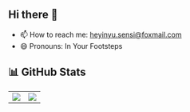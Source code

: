 ## Hi there 👋

- 📫 How to reach me: heyinyu.sensi@foxmail.com
- 😄 Pronouns: In Your Footsteps

<!--
## 💻 Portfolio
- 🐱 [BongoCat](https://github.com/ayangweb/BongoCat)  
  A cross-platform interactive desktop application featuring the iconic Bongo Cat.
-->

## 📊 GitHub Stats

<table>
  <tbody>
    <tr>
      <td>
        <picture>
          <source media="(prefers-color-scheme: dark)" srcset="https://github-readme-stats.vercel.app/api?username=SimenYY&theme=vue-dark&show_icons=true&hide_border=true">
          <source media="(prefers-color-scheme: light)" srcset="https://github-readme-stats.vercel.app/api?username=SimenYY&theme=vue&show_icons=true&hide_border=true">
          <img src="https://github-readme-stats.vercel.app/api?username=SimenYY&theme=vue&show_icons=true&hide_border=true">
        </picture>
      </td>
      <td>
        <picture>
          <source media="(prefers-color-scheme: dark)" srcset="https://github-readme-stats.vercel.app/api/top-langs/?username=ayangweb&theme=vue-dark&layout=compact&hide_border=true">
          <source media="(prefers-color-scheme: light)" srcset="https://github-readme-stats.vercel.app/api/top-langs/?username=ayangweb&theme=vue&layout=compact&hide_border=true">
          <img src="https://github-readme-stats.vercel.app/api/top-langs/?username=ayangweb&theme=vue&layout=compact&hide_border=true">
        </picture>
      </td>
    </tr>
  </tbody>
</table>
